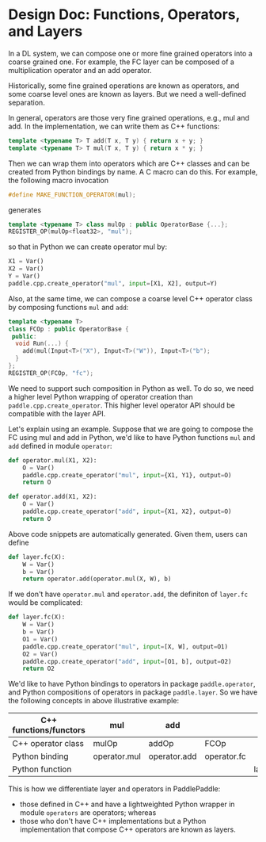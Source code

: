 # Design Doc: Functions, Operators, and Layers

In a DL system, we can compose one or more fine grained operators into a coarse grained one.  For example, the FC layer can be composed of a multiplication operator and an add operator.

Historically, some fine grained operations are known as operators, and some coarse level ones are known as layers.  But we need a well-defined separation.

In general, operators are those very fine grained operations, e.g., mul and add. In the implementation, we can write them as C++ functions:

```c++
template <typename T> T add(T x, T y) { return x + y; }
template <typename T> T mul(T x, T y) { return x * y; }
```

Then we can wrap them into operators which are C++ classes and can be created from Python bindings by name.  A C macro can do this. For example, the following macro invocation

```c++
#define MAKE_FUNCTION_OPERATOR(mul);
```

generates

```c++
template <typename T> class mulOp : public OperatorBase {...};
REGISTER_OP(mulOp<float32>, "mul");
```

so that in Python we can create operator mul by:

```python
X1 = Var()
X2 = Var()
Y = Var()
paddle.cpp.create_operator("mul", input=[X1, X2], output=Y)
```

Also, at the same time, we can compose a coarse level C++ operator class by composing functions `mul` and `add`:

```c++
template <typename T>
class FCOp : public OperatorBase {
 public:
  void Run(...) {
    add(mul(Input<T>("X"), Input<T>("W")), Input<T>("b");
  }
};
REGISTER_OP(FCOp, "fc");
```

We need to support such composition in Python as well.  To do so, we need a higher level Python wrapping of operator creation than `paddle.cpp.create_operator`.  This higher level operator API should be compatible with the layer API.

Let's explain using an example.  Suppose that we are going to compose the FC using mul and add in Python, we'd like to have Python functions `mul` and `add` defined in module `operator`:

```python
def operator.mul(X1, X2):
    O = Var()
    paddle.cpp.create_operator("mul", input={X1, Y1}, output=O)
    return O

def operator.add(X1, X2):
    O = Var()
    paddle.cpp.create_operator("add", input={X1, X2}, output=O)
    return O
```

Above code snippets are automatically generated.  Given them, users can define

```python
def layer.fc(X):
    W = Var()
    b = Var()
    return operator.add(operator.mul(X, W), b)
```

If we don't have `operator.mul` and `operator.add`, the definiton of `layer.fc` would be complicated:

```python
def layer.fc(X):
    W = Var()
    b = Var()
    O1 = Var()
    paddle.cpp.create_operator("mul", input=[X, W], output=O1)
    O2 = Var()
    paddle.cpp.create_operator("add", input=[O1, b], output=O2)
    return O2
```

We'd like to have Python bindings to operators in package `paddle.operator`, and Python compositions of operators in package `paddle.layer`.  So we have the following concepts in above illustrative example:

<table>
<thead>
<tr>
<th>C++ functions/functors</th>
<th>mul</th>
<th>add</th>
<th></th>
<th></th>
</tr>
</thead>
<tbody>
<tr>
<td>C++ operator class </td>
<td>mulOp</td>
<td>addOp </td>
<td>FCOp </td>
<td></td>
</tr>
<tr>
<td>Python binding  </td>
<td>operator.mul</td>
<td> operator.add </td>
<td>operator.fc </td>
<td></td>
</tr>
<tr>
<td>Python function   </td>
<td></td>
<td></td>
<td> </td>
<td>layer.fc</td>
</tr>
</tbody>
</table>


This is how we differentiate layer and operators in PaddlePaddle:

- those defined in C++ and have a lightweighted Python wrapper in module `operators` are operators; whereas
- those who don't have C++ implementations but a Python implementation that compose C++ operators are known as layers.
